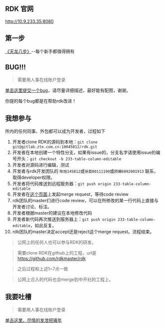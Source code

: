 ## RDK 官网
<http://10.9.233.35:8080>

## 第一步
[《天龙八步》](http://10.9.233.35:8080/rdk_server/doc/best_practise/index.html)--每个新手都值得拥有

## BUG!!!
> 需要用人事在线账户登录

[单击这里提交一个bug](http://gitlab.zte.com.cn/10045812/rdk/issues/new)，请尽量详细描述，最好能有配图，谢谢。

你提的每个bug都是在帮助rdk改进！

## 我想参与
所内的任何同事、外包都可以成为开发者，过程如下

1. 开发者clone RDK的源码到本地：`git clone git@gitlab.zte.com.cn:10045812/rdk.git`
2. 开发者在本地创建一个特性分支，如果有issue的，分支名字请使用issue的编号开头：`git checkout -b 233-table-column-editable`
3. 开发者对源码进行编辑，测试
4. 开发者与rdk开发团队的 `陈旭145812`或`徐荔00111190`或`顾姗6092001913` 联系，取得developer权限。
4. 开发者将代码推送到远程服务器：`git push origin 233-table-column-editable`
5. 开发者在[这个页面](http://gitlab.zte.com.cn/10045812/rdk/merge_requests)上发起merge request，等待code review
6. rdk团队的master们进行code review，可以在所修改的某一行代码上直接与开发者讨论、标注。
7. 开发者根据master的建议在本地修改代码
8. 开发者新代码再次推送到服务器上：`git push origin 233-table-column-editable`，如此反复。
7. rdk团队的master决定accept还是reject这个merge request。流程结束。

> 公网上的任何人也可以参与RDK的研发，

> 需要clone RDK在github上的工程，url是 <https://github.com/rdkmaster/rdk>

> 之后过程和上述1~7点一致

> 公网上合入的代码也会merge到中开社的工程上。

## 我要吐槽
> 需要用人事在线账户登录

[单击这里，尽情的发泄把骚年](http://gitlab.zte.com.cn/10045812/rdk/issues/new)

